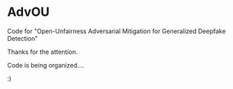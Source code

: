 # AdvOU
Code for "Open-Unfairness Adversarial Mitigation for Generalized Deepfake Detection"

Thanks for the attention.

Code is being organized....

:)
